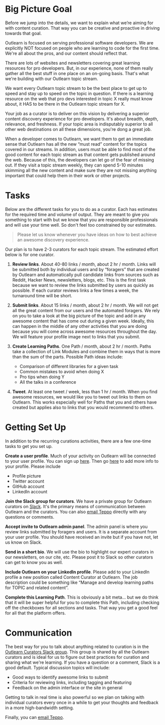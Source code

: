 <!--
{
"name": "curate",
"version" : "0.1",
"title" : "Getting Started with Curation",
"description" : "Quick intro to the curation tasks.",
"freshnessDate" : 2015-10-06,
"license" : "All Rights Reserved"
}
-->

<!-- @section -->

# Big Picture Goal

Before we jump into the details, we want to explain what we’re aiming for with content curation.  That way you can be creative and proactive in driving towards that goal.

Outlearn is focused on serving professional software developers. We are explicitly NOT focused on people who are learning to code for the first time. We're all about the pros, and our content should reflect that.

There are lots of websites and newsletters covering great learning resources for pro developers. But, in our experience, none of them really gather all the best stuff in one place on an on-going basis. That's what we're building with our Outlearn topic stream.

We want every Outlearn topic stream to be the best place to get up to speed and stay up to speed on the topic in question. If there is a learning resource on the web that pro devs interested in topic X really must know about, it HAS to be there in the Outlearn topic stream for X.

Your job as a curator is to deliver on this vision by delivering a superior content discovery experience for pro developers. It's about breadth, depth, relevance, and freshness. If your topic area is indisputably superior to all other web destinations on all these dimensions, you're dong a great job.

<!-- @task, "hasDeliverable" : true, "text" : "What websites or services do you personally use to find awesome content? List as many as you want." -->

When a developer comes to Outlearn, we want them to get an immediate sense that Outlearn has all the new “must read” content for the topics covered in our streams. In addition, users must be able to find most of the good content for each topic stream as that content gets published around the web. Because of this, the developers can let go of the fear of missing out. If they visit a topic stream weekly, they can spend 5-10 minutes skimming all the new content and make sure they are not missing anything important that could help them in their work or other projects.

<!-- @task, "hasDeliverable" : true, "text" : "For the topic streams that you will curate, how many must-read items do you think are published on the web in an average week? No need to be precise but we'd love to get your gut sense." -->

<!-- @section -->

# Tasks

Below are the different tasks for you to do as a curator. Each has estimates for the required time and volume of output. They are meant to give you something to start with but we know that you are responsible professionals and will use your time well. So don't feel too constrained by our estimates.

> Please let us know whenever you have ideas on how to best achieve an awesome discovery experience.

Our plan is to have 2-3 curators for each topic stream. The estimated effort below is for one curator.

1. **Review links**. About 40-80 links / month, about 2 hr / month. Links will be submitted both by individual users and by “foragers” that are created by Outlearn and automatically pull candidate links from sources such as Reddit, Hacker News, newsletters, blogs, etc. This is the first task because we want to review the links submitted by users as quickly as possible. If each curator reviews links a few times a week, the turnaround time will be short.

2. **Submit links**. About 15 links / month, about 2 hr / month. We will not get all the great content from our users and the automated foragers. We rely on you to take a look at the big picture of the topic and add in any awesome content that has come out during a given week. Ideally, this can happen in the middle of any other activities that you are doing because you will come across awesome resources throughout the day. We will feature your profile image next to links that you submit.

3. **Create Learning Paths**. One Path / month, about 2 hr / month. Paths take a collection of Link Modules and combine them in ways that is more than the sum of the parts. Possible Path ideas include:
    * Comparison of different libraries for a given task
    * Common mistakes to avoid when doing X
    * Pro tips when doing Y
    * All the talks in a conference

4. **Tweet**. At least one tweet / week, less than 1 hr / month. When you find awesome resources, we would like you to tweet out links to them on Outlearn. This works especially well for Paths that you and others have created but applies also to links that you would recommend to others.

<!-- @section -->

# Getting Set Up

In addition to the recurring curations activities, there are a few one-time tasks to get you set up.

**Create a user profile**. Much of your activity on Outlearn will be connected to your user profile. You can sign up [here](https://pilot.outlearn.com/auth/join). Then go [here](https://pilot.outlearn.com/profile) to add more info to your profile. Please include

* Profile picture
* Twitter account
* GitHub account
* LinkedIn account

<!-- @task, "text" : "Fill out a user profile." -->		

**Join the Slack group for curators**. We have a private group for Outlearn curators on [Slack](https://outlearn.slack.com/messages/curators/). It's the primary means of communication between Outlearn and the curators. You can also <a id="TeppoMail" href="mailto:teppo@outlearn.com" target="_blank">email Teppo</a> directly with any questions or comments.

<!-- @task, "text" : "Join the Slack group." -->		

**Accept invite to Outlearn admin panel**. The admin panel is where you review links submitted by foragers and users. It is a separate account from your user profile. You should have received an invite but if you have not, let us know on Slack.

<!-- @task, "text" : "Check that you can log in and change your password." -->		

**Send in a short bio**. We will use the bio to highlight our expert curators in our newsletters, on our cite, etc. Please post it to Slack so other curators can get to know you as well.

<!-- @task, "text" : "Post a short bio on Slack." -->		

**Include Outlearn on your LinkedIn profile**. Please add to your LinkedIn profile a new position called Content Curator at Outlearn. The job description could be something like “Manage and develop learning paths for TOPIC and related content”.

<!-- @task, "text" : "Add Outlearn to your LinkedIn profile." -->		

**Complete this Learning Path**. This is obviously a bit meta... but we do think that it will be super helpful for you to complete this Path, including checking off the checkboxes for all sections and tasks. That way you get a good feel for all that the platform offers.

<!-- @section -->

# Communication

The best way for you to talk about anything related to curation is in the [Outlearn Curators Slack group](https://outlearn.slack.com/messages/curators/). This group is shared by all the Outlearn curators and is ideal for us to figure out best practices for curation and sharing what we're learning. If you have a question or a comment, Slack is a good default. Typical discussion topics will include:

* Good ways to identify awesome links to submit
* Criteria for reviewing links, including tagging and featuring
* Feedback on the admin interface or the site in general

Getting to talk in real time is also powerful so we plan on talking with individual curators every once in a while to get your thoughts and feedback in a more high-bandwidth setting.

Finally, you can <a id="TeppoMail" href="mailto:teppo@outlearn.com" target="_blank">email Teppo</a>.

